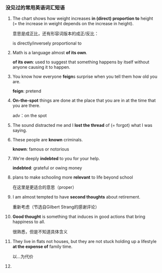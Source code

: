 ### 没见过的常用英语词汇短语

1. The chart shows how weight increases **in (direct) proportion to** height (= the increase in weight depends on the increase in height).

   意思是成正比，还有形容词版本的成正/反比：

   is directly/inversely proportional to

2. Math is a language almost **of its own**.

   **of its own**: used to suggest that something happens by itself without anyone causing it to happen.

3. You know how everyone **feign**s surprise when you tell them how old you are.

   **feign**: pretend

4. **On-the-spot** things are done at the place that you are in at the time that you are there.

   adv：on the spot

5. The sound distracted me and I **lost the thread** of (= forgot) what I was saying.

6. These people are **known** criminals.

   **known**: famous or notorious

7. We're deeply **indebted** to you for your help.

   **indebted**: grateful or owing money

8. plans to make schooling more **relevant** to life beyond school

   在这里是更适合的意思（proper）

9. I am almost tempted to have **second thoughts** about retirement.

   重新考虑（节选自Gilbert Strang的感谢评论）

10. **Good thought** is something that induces in good actions that bring happiness to all.

    很熟悉，但是不知道具体含义

11. They live in flats not houses, but they are not stuck holding up a lifestyle **at the expense of** family time.

    以...为代价

12. 
